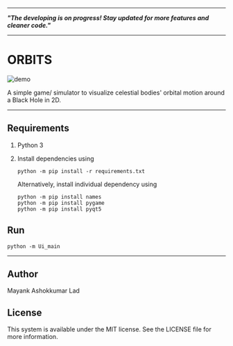 
---

***"The developing is on progress! Stay updated for more features and cleaner code."***

---

# ORBITS

![demo](https://user-images.githubusercontent.com/60233177/75090664-2c48b900-558b-11ea-9e73-e32fa43e45fa.gif)

A simple game/ simulator to visualize celestial bodies' orbital motion around a Black Hole in 2D.

---

## Requirements
1) Python 3
2) Install dependencies using

       python -m pip install -r requirements.txt
   
   Alternatively, install individual dependency using
   
       python -m pip install names
       python -m pip install pygame
       python -m pip install pyqt5

## Run

    python -m Ui_main

---

## Author
Mayank Ashokkumar Lad

## License
This system is available under the MIT license. See the LICENSE file for more information.
